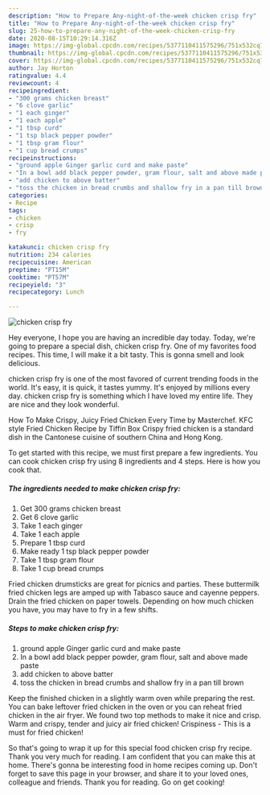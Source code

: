 ```yaml
---
description: "How to Prepare Any-night-of-the-week chicken crisp fry"
title: "How to Prepare Any-night-of-the-week chicken crisp fry"
slug: 25-how-to-prepare-any-night-of-the-week-chicken-crisp-fry
date: 2020-08-15T10:29:14.316Z
image: https://img-global.cpcdn.com/recipes/5377110411575296/751x532cq70/chicken-crisp-fry-recipe-main-photo.jpg
thumbnail: https://img-global.cpcdn.com/recipes/5377110411575296/751x532cq70/chicken-crisp-fry-recipe-main-photo.jpg
cover: https://img-global.cpcdn.com/recipes/5377110411575296/751x532cq70/chicken-crisp-fry-recipe-main-photo.jpg
author: Jay Horton
ratingvalue: 4.4
reviewcount: 4
recipeingredient:
- "300 grams chicken breast"
- "6 clove garlic"
- "1 each ginger"
- "1 each apple"
- "1 tbsp curd"
- "1 tsp black pepper powder"
- "1 tbsp gram flour"
- "1 cup bread crumps"
recipeinstructions:
- "ground apple Ginger garlic curd and make paste"
- "In a bowl add black pepper powder, gram flour, salt and above made paste"
- "add chicken to above batter"
- "toss the chicken in bread crumbs and shallow fry in a pan till brown"
categories:
- Recipe
tags:
- chicken
- crisp
- fry

katakunci: chicken crisp fry 
nutrition: 234 calories
recipecuisine: American
preptime: "PT15M"
cooktime: "PT57M"
recipeyield: "3"
recipecategory: Lunch

---
```



![chicken crisp fry](https://img-global.cpcdn.com/recipes/5377110411575296/751x532cq70/chicken-crisp-fry-recipe-main-photo.jpg)

Hey everyone, I hope you are having an incredible day today. Today, we're going to prepare a special dish, chicken crisp fry. One of my favorites food recipes. This time, I will make it a bit tasty. This is gonna smell and look delicious.

chicken crisp fry is one of the most favored of current trending foods in the world. It's easy, it is quick, it tastes yummy. It's enjoyed by millions every day. chicken crisp fry is something which I have loved my entire life. They are nice and they look wonderful.

How To Make Crispy, Juicy Fried Chicken Every Time by Masterchef. KFC style Fried Chicken Recipe by Tiffin Box Crispy fried chicken is a standard dish in the Cantonese cuisine of southern China and Hong Kong.


To get started with this recipe, we must first prepare a few ingredients. You can cook chicken crisp fry using 8 ingredients and 4 steps. Here is how you cook that.

##### The ingredients needed to make chicken crisp fry:

1. Get 300 grams chicken breast
1. Get 6 clove garlic
1. Take 1 each ginger
1. Take 1 each apple
1. Prepare 1 tbsp curd
1. Make ready 1 tsp black pepper powder
1. Take 1 tbsp gram flour
1. Take 1 cup bread crumps


Fried chicken drumsticks are great for picnics and parties. These buttermilk fried chicken legs are amped up with Tabasco sauce and cayenne peppers. Drain the fried chicken on paper towels. Depending on how much chicken you have, you may have to fry in a few shifts. 

##### Steps to make chicken crisp fry:

1. ground apple Ginger garlic curd and make paste
1. In a bowl add black pepper powder, gram flour, salt and above made paste
1. add chicken to above batter
1. toss the chicken in bread crumbs and shallow fry in a pan till brown


Keep the finished chicken in a slightly warm oven while preparing the rest. You can bake leftover fried chicken in the oven or you can reheat fried chicken in the air fryer. We found two top methods to make it nice and crisp. Warm and crispy, tender and juicy air fried chicken! Crispiness - This is a must for fried chicken! 

So that's going to wrap it up for this special food chicken crisp fry recipe. Thank you very much for reading. I am confident that you can make this at home. There's gonna be interesting food in home recipes coming up. Don't forget to save this page in your browser, and share it to your loved ones, colleague and friends. Thank you for reading. Go on get cooking!
